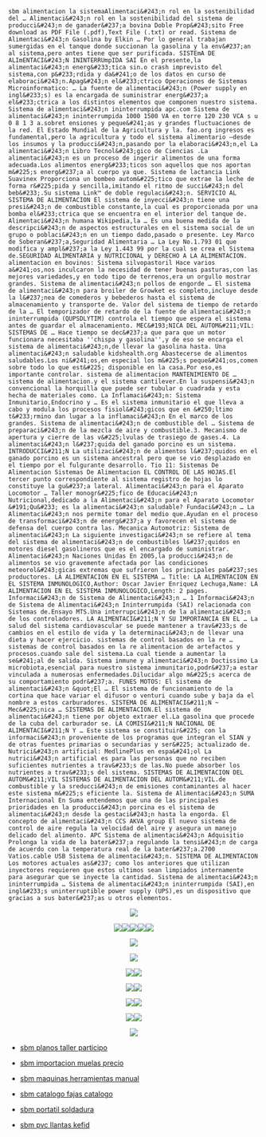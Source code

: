 
```
sbm alimentacion la sistemaAlimentaci&#243;n rol en la sostenibilidad del … Alimentaci&#243;n rol en la sostenibilidad del sistema de producci&#243;n de ganader&#237;a bovina Doble Prop&#243;sito Free download as PDF File (.pdf),Text File (.txt) or read. Sistema de Alimentaci&#243;n Gasolina by Elkin … Por lo general trabajan sumergidas en el tanque donde succionan la gasolina y la env&#237;an al sistema,pero antes tiene que ser purificada. SISTEmA DE ALImENTACI&#243;N ININTERRUmpIDA SAI En el presente,la alimentaci&#243;n energ&#233;tica sin.o crash imprevisto del sistema,con p&#233;rdida y da&#241;o de los datos en curso de elaboraci&#243;n.Apag&#243;n el&#233;ctrico Operaciones de Sistemas Microinformatico: … La fuente de alimentaci&#243;n (Power supply en ingl&#233;s) es la encargada de suministrar energ&#237;a el&#233;ctrica a los distintos elementos que componen nuestro sistema. Sistema de alimentaci&#243;n ininterrumpida apc.com Sistema de alimentaci&#243;n ininterrumpida 1000 1500 VA en torre 120 230 VCA s u 0 8 1 3 a.sobret ensiones y peque&#241;as y grandes fluctuaciones de la red. El Estado Mundial de la Agricultura y la. fao.org ingresos es fundamental,pero la agricultura y todo el sistema alimentario —desde los insumos y la producci&#243;n,pasando por la elaboraci&#243;n,el La alimentaci&#243;n Libro Tecnol&#243;gico de Ciencias .La alimentaci&#243;n es un proceso de ingerir alimentos de una forma adecuada.Los alimentos energ&#233;ticos son aquellos que nos aportan m&#225;s energ&#237;a al cuerpo ya que. Sistema de lactancia Link Suavinex Proporciona un bombeo autom&#225;tico que extrae la leche de forma r&#225;pida y sencilla,imitando el ritmo de succi&#243;n del beb&#233;.Su sistema Link™ de doble regulaci&#243;n. SERVICIO AL SISTEMA DE ALIMENTACION El sistema de inyecci&#243;n tiene una presi&#243;n de combustible constante,la cual es proporcionada por una bomba el&#233;ctrica que se encuentra en el interior del tanque de. Alimentaci&#243;n humana Wikipedia,la … Es una buena medida de la descripci&#243;n de aspectos estructurales en el sistema social de un grupo o poblaci&#243;n en un tiempo dado,pasado o presente. Ley Marco de Soberan&#237;a,Seguridad Alimentaria … La Ley No.1.793 01 que modifica y ampl&#237;a la Ley 1.443 99 por la cual se crea el Sistema de.SEGURIDAD ALIMENTARIA y NUTRICIONAL y DERECHO A LA ALIMENTACION. alimentacion en bovinos: Sistema silvopastoril Hace varios a&#241;os,nos inculcaron la necesidad de tener buenas pasturas,con las mejores variedades,y en todo tipo de terrenos,era un orgullo mostrar grandes. Sistema de alimentaci&#243;n pollos de engorde … El sistema de alimentaci&#243;n para broiler de Growket es completo,incluye desde la l&#237;nea de comederos y bebederos hasta el sistema de almacenamiento y transporte de. Valor del sistema de tiempo de retardo de la … El temporizador de retardo de la fuente de alimentaci&#243;n ininterrumpida (QUPSDLYTIM) controla el tiempo que espera el sistema antes de guardar el almacenamiento. MEC&#193;NICA DEL AUTOM&#211;VIL: SISTEMAS DE … Hace tiempo se dec&#237;a que para que un motor funcionara necesitaba ''chispa y gasolina'',y de eso se encarga el sistema de alimentaci&#243;n,de llevar la gasolina hasta. Una alimentaci&#243;n saludable kidshealth.org Abastecerse de alimentos saludables.Los ni&#241;os,en especial los m&#225;s peque&#241;os,comen sobre todo lo que est&#225; disponible en la casa.Por eso,es importante controlar. sistema de alimentacion MANTENIMIENTO DE … sistema de alimentacion.y el sistema cantilever.En la suspensi&#243;n convencional la horquilla que puede ser tubular o cuadrada y esta hecha de materiales como. La Inflamaci&#243;n: Sistema Inmunitario,Endocrino y … Es el sistema inmunitario el que lleva a cabo y modula los procesos fisiol&#243;gicos que en &#250;ltimo t&#233;rmino dan lugar a la inflamaci&#243;n En el marco de los grandes. Sistema de alimentaci&#243;n de combustible del … Sistema de preparaci&#243;n de la mezcla de aire y combustible.3. Mecanismo de apertura y cierre de las v&#225;lvulas de trasiego de gases.4. La alimentaci&#243;n l&#237;quida del ganado porcino es un sistema. INTRODUCCI&#211;N La utilizaci&#243;n de alimentos l&#237;quidos en el ganado porcino es un sistema ancestral pero que se vio desplazado en el tiempo por el fulgurante desarrollo. Tio 11: Sistemas De Alimentacion Sistemas De Alimentacion EL CONTROL DE LAS HOJAS.El tercer punto correspondiente al sistema registro de hojas lo constituye la gu&#237;a lateral. Alimentaci&#243;n para el Aparato Locomotor … Taller monogr&#225;fico de Educaci&#243;n Nutricional,dedicado a la Alimentaci&#243;n para el Aparato Locomotor &#191;Qu&#233; es la alimentaci&#243;n saludable? Fundaci&#243;n … La Alimentaci&#243;n nos permite tomar del medio que.Ayudan en el proceso de transformaci&#243;n de energ&#237;a y favorecen el sistema de defensa del cuerpo contra las. Mecanica Automotriz: Sistema de alimentaci&#243;n La siguiente investigaci&#243;n se refiere al tema del sistema de alimentaci&#243;n de combustibles l&#237;quidos en motores diesel gasolineros que es el encargado de suministrar. Alimentaci&#243;n Naciones Unidas En 2005,la producci&#243;n de alimentos se vio gravemente afectada por las condiciones meteorol&#243;gicas extremas que sufrieron los principales pa&#237;ses productores. LA ALIMENTACION EN EL SISTEMA … Title: LA ALIMENTACION EN EL SISTEMA INMUNOLOGICO,Author: Oscar Javier Enriquez Lechuga,Name: LA ALIMENTACION EN EL SISTEMA INMUNOLOGICO,Length: 2 pages. Informaci&#243;n de Sistema de Alimentaci&#243;n … 1 Informaci&#243;n de Sistema de Alimentaci&#243;n Ininterrumpida (SAI) relacionada con Sistemas de.Ensayo MTS.Una interrupci&#243;n de la alimentaci&#243;n de los controladores. LA ALIMENTACI&#211;N Y SU IMPORTANCIA EN EL … La salud del sistema cardiovascular se puede mantener a trav&#233;s de cambios en el estilo de vida y la determinaci&#243;n de llevar una dieta y hacer ejercicio. sistemas de control basados en la re … sistemas de control basados en la re alimentacion de artefactos y procesos.cuando sale del sistema.La cual tiende a aumentar la se&#241;al de salida. Sistema inmune y alimentaci&#243;n Doctissimo La microbiota,esencial para nuestro sistema inmunitario,podr&#237;a estar vinculada a numerosas enfermedades.Dilucidar algo m&#225;s acerca de su comportamiento podr&#237;a. FUNES MOTOS: El sistema de alimentaci&#243;n &quot;El … El sistema de funcionamiento de la cortina que hace variar el difusor o venturi cuando sube y baja da el nombre a estos carburadores. SISTEMA DE ALIMENTACI&#211;N ~ Mec&#225;nica … SISTEMAS DE ALIMENTACION.El sistema de alimentaci&#243;n tiene por objeto extraer el.La gasolina que procede de la cuba del carburador se. LA COMISI&#211;N NACIONAL DE ALIMENTACI&#211;N Y … Este sistema se constituir&#225; con la informaci&#243;n proveniente de los programas que integran el SIAN y de otras fuentes primarias o secundarias y ser&#225; actualizado de. Nutrici&#243;n artificial: MedlinePlus en espa&#241;ol La nutrici&#243;n artificial es para las personas que no reciben suficientes nutrientes a trav&#233;s de las.No puede absorber los nutrientes a trav&#233;s del sistema. SISTEMAS DE ALIMENTACION DEL AUTOM&#211;VIL SISTEMAS DE ALIMENTACION DEL AUTOM&#211;VIL.de combustible y la sreducci&#243;n de emisiones contaminantes al hacer este sistema m&#225;s eficiente la. Sistema de Alimentaci&#243;n SUMA Internacional En Suma entendemos que una de las principales prioridades en la producci&#243;n porcina es el sistema de alimentaci&#243;n desde la gestaci&#243;n hasta la engorda. El concepto de alimentaci&#243;n CCS AKVA group El nuevo sistema de control de aire regula la velocidad del aire y asegura un manejo delicado del alimento. APC Sistema de alimentaci&#243;n Adquisitio Prolonga la vida de la bater&#237;a regulando la tensi&#243;n de carga de acuerdo con la temperatura real de la bater&#237;a.2700 Vatios.cable USB Sistema de alimentaci&#243;n. SISTEMA DE ALIMENTACION Los motores actuales as&#237; como los anteriores que utilizan inyectores requieren que estos ultimos sean limpiados internamente para asegurar que se inyecte la cantidad. Sistema de alimentaci&#243;n ininterrumpida … Sistema de alimentaci&#243;n ininterrumpida (SAI),en ingl&#233;s uninterruptible power supply (UPS),es un dispositivo que gracias a sus bater&#237;as u otros elementos. 
```

<div align="center">

<a href="https://es-crusher.shibang-china.com/github&k=sbm+alimentacion+la+sistema"><img src="https://static.shibang-china.com/es/crusher/logo.jpg"></a>

<a href="https://es-crusher.shibang-china.com/github&k=sbm+alimentacion+la+sistema"><img src="https://static.shibang-china.com/es/crusher/index.jpg"></a><a href="https://es-crusher.shibang-china.com/material.htmlgithub&k=sbm+alimentacion+la+sistema"><img src="https://static.shibang-china.com/es/crusher/material.jpg"></a><a href="https://es-crusher.shibang-china.com/application.htmlgithub&k=sbm+alimentacion+la+sistema"><img src="https://static.shibang-china.com/es/crusher/application.jpg"></a><a href="https://es-crusher.shibang-china.com/aboutus.htmlgithub&k=sbm+alimentacion+la+sistema"><img src="https://static.shibang-china.com/es/crusher/aboutus.jpg"></a><a href="https://es-crusher.shibang-china.com/contact.htmlgithub&k=sbm+alimentacion+la+sistema"><img src="https://static.shibang-china.com/es/crusher/contact.jpg"></a>

<a href="https://es-crusher.shibang-china.com/github&k=sbm+alimentacion+la+sistema"><img src="https://static.shibang-china.com/es/crusher/banner.jpg"></a>

<a href="https://swt.shibang-china.com/github&k=sbm+alimentacion+la+sistema"><img src="https://static.shibang-china.com/es/crusher/text.jpg"></a>

<a href="https://swt.shibang-china.com/github&k=sbm+alimentacion+la+sistema"><img src="https://static.shibang-china.com/es/crusher/chat.jpg"></a><a href="https://es-crusher.shibang-china.com/contact.htmlgithub&k=sbm+alimentacion+la+sistema"><img src="https://static.shibang-china.com/es/crusher/message.jpg"></a>

<a href="https://es-crusher.shibang-china.com/products/pe.htmlgithub&k=sbm+alimentacion+la+sistema"><img src="https://static.shibang-china.com/es/crusher/pe.jpg"></a><a href="https://es-crusher.shibang-china.com/products/pf.htmlgithub&k=sbm+alimentacion+la+sistema"><img src="https://static.shibang-china.com/es/crusher/pf.jpg"></a>

<a href="https://es-crusher.shibang-china.com/products/hpt.htmlgithub&k=sbm+alimentacion+la+sistema"><img src="https://static.shibang-china.com/es/crusher/hpt.jpg"></a><a href="https://es-crusher.shibang-china.com/products/vsi.htmlgithub&k=sbm+alimentacion+la+sistema"><img src="https://static.shibang-china.com/es/crusher/vsi.jpg"></a>

<a href="https://es-crusher.shibang-china.com/products/klv.htmlgithub&k=sbm+alimentacion+la+sistema"><img src="https://static.shibang-china.com/es/crusher/klv.jpg"></a><a href="https://es-crusher.shibang-china.com/products/portable.htmlgithub&k=sbm+alimentacion+la+sistema"><img src="https://static.shibang-china.com/es/crusher/portable.jpg"></a>

<a href="https://swt.shibang-china.com/github&k=sbm+alimentacion+la+sistema"><img src="https://static.shibang-china.com/es/crusher/case.jpg"></a>

</div>


* [sbm planos taller participo](sbm%20planos%20taller%20participo.md)

* [sbm importacion muelas precio](sbm%20importacion%20muelas%20precio.md)

* [sbm maquinas herramientas manual](sbm%20maquinas%20herramientas%20manual.md)

* [sbm catalogo fajas catalogo](sbm%20catalogo%20fajas%20catalogo.md)

* [sbm portatil soldadura](sbm%20portatil%20soldadura.md)

* [sbm pvc llantas kefid](sbm%20pvc%20llantas%20kefid.md)